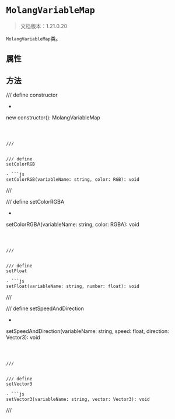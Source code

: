 # `MolangVariableMap`

> 文档版本：1.21.0.20

`MolangVariableMap`类。

## 属性

## 方法

/// define
constructor

- ```js
new constructor(): MolangVariableMap
```



///


/// define
setColorRGB

- ```js
setColorRGB(variableName: string, color: RGB): void
```



///


/// define
setColorRGBA

- ```js
setColorRGBA(variableName: string, color: RGBA): void
```



///


/// define
setFloat

- ```js
setFloat(variableName: string, number: float): void
```



///


/// define
setSpeedAndDirection

- ```js
setSpeedAndDirection(variableName: string, speed: float, direction: Vector3): void
```



///


/// define
setVector3

- ```js
setVector3(variableName: string, vector: Vector3): void
```



///

